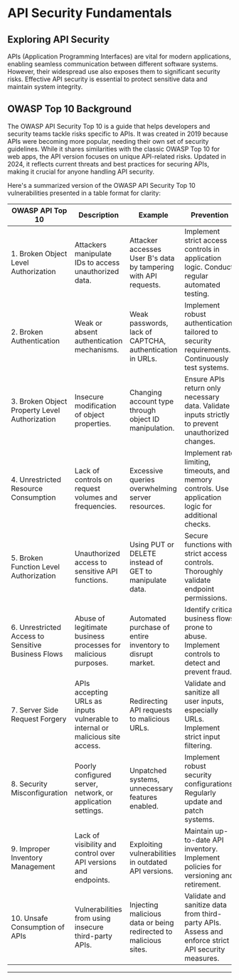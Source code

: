 # API Security Fundamentals

## Exploring API Security

APIs (Application Programming Interfaces) are vital for modern applications, enabling seamless communication between different software systems. However, their widespread use also exposes them to significant security risks. Effective API security is essential to protect sensitive data and maintain system integrity.

## OWASP Top 10 Background

The OWASP API Security Top 10 is a guide that helps developers and security teams tackle risks specific to APIs. It was created in 2019 because APIs were becoming more popular, needing their own set of security guidelines. While it shares similarities with the classic OWASP Top 10 for web apps, the API version focuses on unique API-related risks. Updated in 2024, it reflects current threats and best practices for securing APIs, making it crucial for anyone handling API security.

Here's a summarized version of the OWASP API Security Top 10 vulnerabilities presented in a table format for clarity:

| OWASP API Top 10                                   | Description                                                                    | Example                                                          | Prevention                                                                                           |
| -------------------------------------------------- | ------------------------------------------------------------------------------ | ---------------------------------------------------------------- | ---------------------------------------------------------------------------------------------------- |
| 1. Broken Object Level Authorization               | Attackers manipulate IDs to access unauthorized data.                          | Attacker accesses User B's data by tampering with API requests.  | Implement strict access controls in application logic. Conduct regular automated testing.            |
| 2. Broken Authentication                           | Weak or absent authentication mechanisms.                                      | Weak passwords, lack of CAPTCHA, authentication in URLs.         | Implement robust authentication tailored to security requirements. Continuously test systems.        |
| 3. Broken Object Property Level Authorization      | Insecure modification of object properties.                                    | Changing account type through object ID manipulation.            | Ensure APIs return only necessary data. Validate inputs strictly to prevent unauthorized changes.    |
| 4. Unrestricted Resource Consumption               | Lack of controls on request volumes and frequencies.                           | Excessive queries overwhelming server resources.                 | Implement rate limiting, timeouts, and memory controls. Use application logic for additional checks. |
| 5. Broken Function Level Authorization             | Unauthorized access to sensitive API functions.                                | Using PUT or DELETE instead of GET to manipulate data.           | Secure functions with strict access controls. Thoroughly validate endpoint permissions.              |
| 6. Unrestricted Access to Sensitive Business Flows | Abuse of legitimate business processes for malicious purposes.                 | Automated purchase of entire inventory to disrupt market.        | Identify critical business flows prone to abuse. Implement controls to detect and prevent fraud.     |
| 7. Server Side Request Forgery                     | APIs accepting URLs as inputs vulnerable to internal or malicious site access. | Redirecting API requests to malicious URLs.                      | Validate and sanitize all user inputs, especially URLs. Implement strict input filtering.            |
| 8. Security Misconfiguration                       | Poorly configured server, network, or application settings.                    | Unpatched systems, unnecessary features enabled.                 | Implement robust security configurations. Regularly update and patch systems.                        |
| 9. Improper Inventory Management                   | Lack of visibility and control over API versions and endpoints.                | Exploiting vulnerabilities in outdated API versions.             | Maintain up-to-date API inventory. Implement policies for versioning and retirement.                 |
| 10. Unsafe Consumption of APIs                     | Vulnerabilities from using insecure third-party APIs.                          | Injecting malicious data or being redirected to malicious sites. | Validate and sanitize data from third-party APIs. Assess and enforce strict API security measures.   |





***
